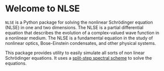 # Welcome to NLSE

`NLSE` is a Python package for solving the nonlinear Schrödinger equation (NLSE) in one and two dimensions. The NLSE is a partial differential equation that describes the evolution of a complex-valued wave function in a nonlinear medium. The NLSE is a fundamental equation in the study of nonlinear optics, Bose-Einstein condensates, and other physical systems.

This package provides utility to easily simulate all sorts of non linear Schrödinger equations. It uses a [split-step spectral scheme](https://en.wikipedia.org/wiki/Split-step_method) to solve the equations.

